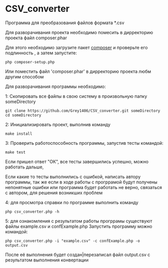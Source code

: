 # CSV_converter

Программа для преобразования файлов формата *.csv

Для разворачивания проекта необходимо помесить в дирректорию проекта файл composer.phar

Для этого необходимо 
загрузите пакет [composer](https://www.8host.com/blog/ustanovka-i-ispolzovanie-composer-v-ubuntu-16-04/)
 и проверьте его подлинность , а затем запустите:

    php composer-setup.php
    
Или поместить файл 'composer.phar' в дирректорию проекта любм другим способом

Для разворачивания программы необходимо:

1: Скопировать все файлы в свою систему в произвольную папку someDirectory

    git clone https://github.com/Grey1406/CSV_converter.git someDirectory
    cd someDirectory
    
2: Инициализировать проект, выполнив команду 

    make install

3: Проверить работоспособность программы, запустив тесты командой:

    make test
    
Если пришел ответ "ОК", все тесты завершились успешно, можно работать дальше,

Если какие то тесты выполнились с ошибкой, написать автору программы, 
так же если в ходе работы с прогррамой будут получены непонятные ошибки или 
программа будет работать не верно, связаться с автором, для решения возникших проблем

4:  для просмотра справки по программе выполнить команду 

    php csv_converter.php -h

5: для ознакомления с результатом работы прогррамы существуют файлы example.csv и confExample.php
Запустить программу можно командой:

    php csv_converter.php -i "example.csv" -c confExample.php -o output.csv

После её выполнения будет создан|перезаписал файл output.csv с результатом выполнения конвертации